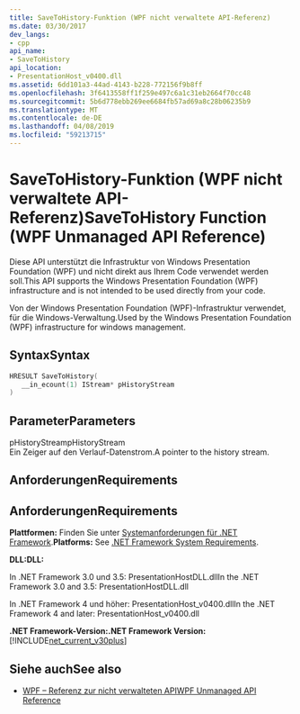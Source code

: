 ```yaml
---
title: SaveToHistory-Funktion (WPF nicht verwaltete API-Referenz)
ms.date: 03/30/2017
dev_langs:
- cpp
api_name:
- SaveToHistory
api_location:
- PresentationHost_v0400.dll
ms.assetid: 6dd101a3-44ad-4143-b228-772156f9b8ff
ms.openlocfilehash: 3f6413558ff1f259e497c6a1c31eb2664f70cc48
ms.sourcegitcommit: 5b6d778ebb269ee6684fb57ad69a8c28b06235b9
ms.translationtype: MT
ms.contentlocale: de-DE
ms.lasthandoff: 04/08/2019
ms.locfileid: "59213715"
---
```

# <a name="savetohistory-function-wpf-unmanaged-api-reference"></a><span data-ttu-id="f2a06-102">SaveToHistory-Funktion (WPF nicht verwaltete API-Referenz)</span><span class="sxs-lookup"><span data-stu-id="f2a06-102">SaveToHistory Function (WPF Unmanaged API Reference)</span></span>
<span data-ttu-id="f2a06-103">Diese API unterstützt die Infrastruktur von Windows Presentation Foundation (WPF) und nicht direkt aus Ihrem Code verwendet werden soll.</span><span class="sxs-lookup"><span data-stu-id="f2a06-103">This API supports the Windows Presentation Foundation (WPF) infrastructure and is not intended to be used directly from your code.</span></span>  
  
 <span data-ttu-id="f2a06-104">Von der Windows Presentation Foundation (WPF)-Infrastruktur verwendet, für die Windows-Verwaltung.</span><span class="sxs-lookup"><span data-stu-id="f2a06-104">Used by the Windows Presentation Foundation (WPF) infrastructure for windows management.</span></span>  
  
## <a name="syntax"></a><span data-ttu-id="f2a06-105">Syntax</span><span class="sxs-lookup"><span data-stu-id="f2a06-105">Syntax</span></span>  
  
```cpp  
HRESULT SaveToHistory(  
   __in_ecount(1) IStream* pHistoryStream  
)  
```  
  
## <a name="parameters"></a><span data-ttu-id="f2a06-106">Parameter</span><span class="sxs-lookup"><span data-stu-id="f2a06-106">Parameters</span></span>  
 <span data-ttu-id="f2a06-107">pHistoryStream</span><span class="sxs-lookup"><span data-stu-id="f2a06-107">pHistoryStream</span></span>  
 <span data-ttu-id="f2a06-108">Ein Zeiger auf den Verlauf-Datenstrom.</span><span class="sxs-lookup"><span data-stu-id="f2a06-108">A pointer to the history stream.</span></span>  
  
## <a name="requirements"></a><span data-ttu-id="f2a06-109">Anforderungen</span><span class="sxs-lookup"><span data-stu-id="f2a06-109">Requirements</span></span>  
  
## <a name="requirements"></a><span data-ttu-id="f2a06-110">Anforderungen</span><span class="sxs-lookup"><span data-stu-id="f2a06-110">Requirements</span></span>  
 <span data-ttu-id="f2a06-111">**Plattformen:** Finden Sie unter [Systemanforderungen für .NET Framework](../../get-started/system-requirements.md).</span><span class="sxs-lookup"><span data-stu-id="f2a06-111">**Platforms:** See [.NET Framework System Requirements](../../get-started/system-requirements.md).</span></span>  
  
 **<span data-ttu-id="f2a06-112">DLL:</span><span class="sxs-lookup"><span data-stu-id="f2a06-112">DLL:</span></span>**  
  
 <span data-ttu-id="f2a06-113">In .NET Framework 3.0 und 3.5: PresentationHostDLL.dll</span><span class="sxs-lookup"><span data-stu-id="f2a06-113">In the .NET Framework 3.0 and 3.5: PresentationHostDLL.dll</span></span>  
  
 <span data-ttu-id="f2a06-114">In .NET Framework 4 und höher: PresentationHost_v0400.dll</span><span class="sxs-lookup"><span data-stu-id="f2a06-114">In the .NET Framework 4 and later: PresentationHost_v0400.dll</span></span>  
  
 **<span data-ttu-id="f2a06-115">.NET Framework-Version:</span><span class="sxs-lookup"><span data-stu-id="f2a06-115">.NET Framework Version:</span></span>** [!INCLUDE[net_current_v30plus](../../../../includes/net-current-v30plus-md.md)]  
  
## <a name="see-also"></a><span data-ttu-id="f2a06-116">Siehe auch</span><span class="sxs-lookup"><span data-stu-id="f2a06-116">See also</span></span>

- [<span data-ttu-id="f2a06-117">WPF – Referenz zur nicht verwalteten API</span><span class="sxs-lookup"><span data-stu-id="f2a06-117">WPF Unmanaged API Reference</span></span>](wpf-unmanaged-api-reference.md)
